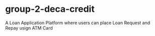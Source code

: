 # group-2-deca-credit
A Loan Application Platform where users can place Loan Request and Repay usign ATM Card
